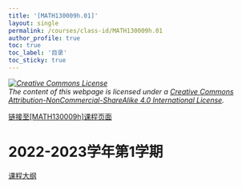 ```yaml
---
title: '[MATH130009h.01]'
layout: single
permalink: /courses/class-id/MATH130009h.01
author_profile: true
toc: true
toc_label: '目录'
toc_sticky: true
---
```


<div class='notice--warning'>
<p><i><a rel='license' href='http://creativecommons.org/licenses/by-nc-sa/4.0/'><img alt='Creative Commons License' style='border-width:0' src='https://i.creativecommons.org/l/by-nc-sa/4.0/88x31.png' /></a><br /> The content of this webpage is licensed under a <a rel='license' href='http://creativecommons.org/licenses/by-nc-sa/4.0/'>Creative Commons Attribution-NonCommercial-ShareAlike 4.0 International License</a>.</i></p>
</div>

<a href='https://fdu-math.github.io/courses/MATH130009h'>链接至[MATH130009h]课程页面<a>

# 2022-2023学年第1学期

<a href='https://fdu-math.github.io/assets/docs/courses/MATH130009h.01-2022-2023-1 (Encrypted).pdf'>课程大纲</a>